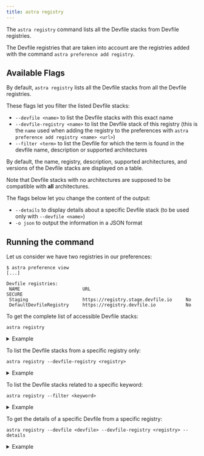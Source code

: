 ```yaml
---
title: astra registry
---
```


The `astra registry` command lists all the Devfile stacks from Devfile registries.

The Devfile registries that are taken into account are the registries added with the command
`astra preference add registry`.

## Available Flags

By default, `astra registry` lists all the Devfile stacks from all the Devfile registries.

These flags let you filter the listed Devfile stacks:

* `--devfile <name>` to list the Devfile stacks with this exact name
* `--devfile-registry <name>` to list the Devfile stack of this registry (this is the `name` used
when adding the registry to the preferences with `astra preference add registry <name> <url>`)
* `--filter <term>` to list the Devfile for which the term is found in the devfile name,  description or supported architectures

By default, the name, registry, description, supported architectures, and versions of the Devfile stacks are displayed on a table.

Note that Devfile stacks with no architectures are supposed to be compatible with **all** architectures.

The flags below let you change the content of the output:

* `--details` to display details about a specific Devfile stack (to be used only with `--devfile <name>`)
* `-o json` to output the information in a JSON format

## Running the command

Let us consider we have two registries in our preferences:

```console
$ astra preference view
[...]

Devfile registries:
 NAME                       URL                                   SECURE
 Staging                    https://registry.stage.devfile.io     No
 DefaultDevfileRegistry     https://registry.devfile.io           No
 ```

To get the complete list of accessible Devfile stacks:

```console
astra registry
```
<details>
<summary>Example</summary>

```console
$ astra registry                                                                                                                                                                                 
 NAME                          REGISTRY                DESCRIPTION                                  ARCHITECTURES          VERSIONS                                                            
 dotnet50                      Staging                 .NET 5.0 application                                                1.0.3                                                               
 dotnet50                      DefaultDevfileRegistry  .NET 5.0 application                                                1.0.3                                                               
 dotnet60                      Staging                 .NET 6.0 application                                                1.0.2                                                               
 dotnet60                      DefaultDevfileRegistry  .NET 6.0 application                                                1.0.2                                                               
 dotnetcore31                  Staging                 .NET Core 3.1 application                                           1.0.3                                                               
 dotnetcore31                  DefaultDevfileRegistry  .NET Core 3.1 application                                           1.0.3                                                               
 go                            Staging                 Go is an open source programming languag...                         1.0.2, 1.1.0, 2.0.0, 2.1.0                                          
 go                            DefaultDevfileRegistry  Go is an open source programming languag...                         1.0.2, 1.1.0, 2.0.0, 2.1.0                                          
 java-maven                    Staging                 Java application based on Maven 3.6 and ...                         1.2.0                                                               
 java-maven                    DefaultDevfileRegistry  Java application based on Maven 3.6 and ...                         1.2.0                                                               
 java-openliberty              Staging                 Java application based on Java 11 and Ma...  amd64, ppc64le, s390x  0.9.0                                                               
 java-openliberty              DefaultDevfileRegistry  Java application based on Java 11 and Ma...  amd64, ppc64le, s390x  0.9.0 
 [...]
```
</details>


To list the Devfile stacks from a specific registry only:

```console
astra registry --devfile-registry <registry>
```

<details>
<summary>Example</summary>

```console
$ astra registry --devfile-registry Staging
 NAME                          REGISTRY  DESCRIPTION                                  ARCHITECTURES          VERSIONS                   
 dotnet50                      Staging   .NET 5.0 application                                                1.0.3                      
 dotnet60                      Staging   .NET 6.0 application                                                1.0.2                      
 dotnetcore31                  Staging   .NET Core 3.1 application                                           1.0.3                      
 go                            Staging   Go is an open source programming languag...                         1.0.2, 1.1.0, 2.0.0, 2.1.0 
 java-maven                    Staging   Java application based on Maven 3.6 and ...                         1.2.0                      
 java-openliberty              Staging   Java application based on Java 11 and Ma...  amd64, ppc64le, s390x  0.9.0
 [...]
```
</details>


To list the Devfile stacks related to a specific keyword:

```console
astra registry --filter <keyword>
```
<details>
<summary>Example</summary>

```console
$ astra registry --filter Maven
 NAME                       REGISTRY                DESCRIPTION                                  VERSIONS
 java-maven                 Staging                 Upstream Maven and OpenJDK 11                1.2.0
 java-maven                 DefaultDevfileRegistry  Upstream Maven and OpenJDK 11                1.2.0
 java-openliberty           Staging                 Java application Maven-built stack using...  0.9.0
 java-openliberty           DefaultDevfileRegistry  Java application Maven-built stack using...  0.9.0
 java-websphereliberty      Staging                 Java application Maven-built stack using...  0.9.0
 java-websphereliberty      DefaultDevfileRegistry  Java application Maven-built stack using...  0.9.0
 java-wildfly-bootable-jar  Staging                 Java stack with WildFly in bootable Jar ...  1.1.0
 java-wildfly-bootable-jar  DefaultDevfileRegistry  Java stack with WildFly in bootable Jar ...  1.1.0
```
</details>


To get the details of a specific Devfile from a specific registry:

```console
astra registry --devfile <devfile> --devfile-registry <registry> --details
```
<details>
<summary>Example</summary>

```console
$ astra registry list --devfile-registry Staging --devfile java-openliberty --details
Name: java-openliberty
Display Name: Open Liberty Maven
Registry: Staging
Registry URL: https://registry.stage.devfile.io
Version: 0.9.0
Description: Java application based on Java 11 and Maven 3.8, using the Open Liberty runtime 22.0.0.1 
Tags: Java, Maven
Project Type: Open Liberty
Language: Java
Starter Projects:
  - rest
Supported astra Features:
  - Dev: Y
  - Deploy: N
  - Debug: Y
Architectures:
  - amd64
  - ppc64le
  - s390x
Versions:
  - 0.9.0

```
</details>

